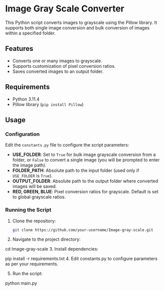 # Image Gray Scale Converter

This Python script converts images to grayscale using the Pillow library. It supports both single image conversion and bulk conversion of images within a specified folder.

## Features

- Converts one or many images to grayscale.
- Supports customization of pixel conversion ratios.
- Saves converted images to an output folder.

## Requirements

- Python 3.11.4
- Pillow library (`pip install Pillow`)

## Usage

### Configuration

Edit the `constants.py` file to configure the script parameters:

- **USE_FOLDER**: Set to `True` for bulk image grayscale conversion from a folder, or `False` to convert a single image (you will be prompted to enter the image path).
- **FOLDER_PATH**: Absolute path to the input folder (used only if `USE_FOLDER` is `True`).
- **OUTPUT_FOLDER**: Absolute path to the output folder where converted images will be saved.
- **RED, GREEN, BLUE**: Pixel conversion ratios for grayscale. Default is set to global grayscale ratios.

### Running the Script

1. Clone the repository:

   ```bash
   git clone https://github.com/your-username/Image-gray-scale.git
2. Navigate to the project directory:


cd Image-gray-scale
3. Install dependencies: 


pip install -r requirements.txt
4. Edit constants.py to configure parameters as per your requirements.

5. Run the script:

python main.py



